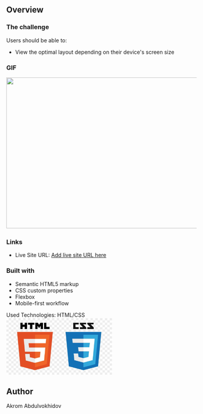 ## Overview

### The challenge

Users should be able to:

- View the optimal layout depending on their device's screen size

### GIF

<img src="./images/gif.gif" width="600" height="400" />

### Links

- Live Site URL: [Add live site URL here](https://your-live-site-url.com)

### Built with

- Semantic HTML5 markup
- CSS custom properties
- Flexbox
- Mobile-first workflow

Used Technologies: HTML/CSS <br>
<img src="./images/image.jpg" width="280" height="150" />
## Author

Akrom Abdulvokhidov



